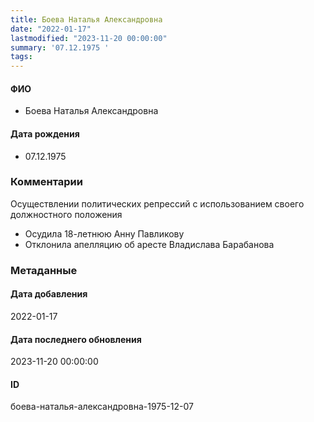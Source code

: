 ```yaml
---
title: Боева Наталья Александровна
date: "2022-01-17"
lastmodified: "2023-11-20 00:00:00"
summary: '07.12.1975 '
tags: 
---
```

<!--# pp1-->
<!--## Фигурант-->
<!--### Личные данные-->
#### ФИО
- Боева Наталья Александровна
#### Дата рождения
- 07.12.1975
### Комментарии
Осуществлении политических репрессий с использованием своего должностного положения
 
 - Осудила 18-летнюю Анну Павликову
 - Отклонила апелляцию об аресте Владислава Барабанова
### Метаданные
#### Дата добавления
2022-01-17
#### Дата последнего обновления
2023-11-20 00:00:00
#### ID
боева-наталья-александровна-1975-12-07
<!--## END;-->
